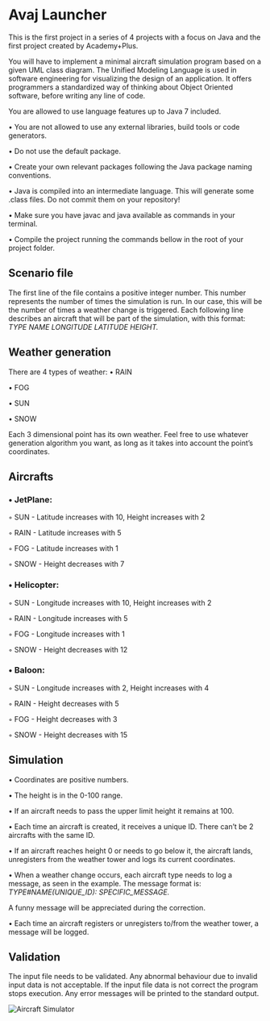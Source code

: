 # Avaj Launcher
This is the first project in a series of 4 projects with a focus on Java and the first
project created by Academy+Plus.

You will have to implement a minimal aircraft simulation program based on a given
UML class diagram. The Unified Modeling Language is used in software engineering
for visualizing the design of an application. It offers programmers a standardized way of
thinking about Object Oriented software, before writing any line of code.

You are allowed to use language features up to Java 7 included.

• You are not allowed to use any external libraries, build tools or code generators.

• Do not use the default package.

• Create your own relevant packages following the Java package naming conventions.

• Java is compiled into an intermediate language. This will generate some .class files.
Do not commit them on your repository!

• Make sure you have javac and java available as commands in your terminal.

• Compile the project running the commands bellow in the root of your project folder.

## Scenario file

The first line of the file contains a positive integer number. This number represents the
number of times the simulation is run. In our case, this will be the number of times a
weather change is triggered.
Each following line describes an aircraft that will be part of the simulation, with this
format: 
*TYPE NAME LONGITUDE LATITUDE HEIGHT.*

## Weather generation
There are 4 types of weather:
• RAIN

• FOG

• SUN

• SNOW

Each 3 dimensional point has its own weather. Feel free to use whatever generation
algorithm you want, as long as it takes into account the point’s coordinates.

## Aircrafts
### • JetPlane:

◦ SUN - Latitude increases with 10, Height increases with 2

◦ RAIN - Latitude increases with 5

◦ FOG - Latitude increases with 1

◦ SNOW - Height decreases with 7

### • Helicopter:

◦ SUN - Longitude increases with 10, Height increases with 2

◦ RAIN - Longitude increases with 5

◦ FOG - Longitude increases with 1

◦ SNOW - Height decreases with 12

### • Baloon:

◦ SUN - Longitude increases with 2, Height increases with 4

◦ RAIN - Height decreases with 5

◦ FOG - Height decreases with 3

◦ SNOW - Height decreases with 15

## Simulation

• Coordinates are positive numbers.

• The height is in the 0-100 range.

• If an aircraft needs to pass the upper limit height it remains at 100.

• Each time an aircraft is created, it receives a unique ID. There can’t be 2 aircrafts
with the same ID.

• If an aircraft reaches height 0 or needs to go below it, the aircraft lands, unregisters
from the weather tower and logs its current coordinates.

• When a weather change occurs, each aircraft type needs to log a message, as seen in
the example.
The message format is: *TYPE#NAME(UNIQUE_ID): SPECIFIC_MESSAGE.*

A funny message will be appreciated during the correction.

• Each time an aircraft registers or unregisters to/from the weather tower, a message
will be logged.

## Validation
The input file needs to be validated. Any abnormal behaviour due to invalid input data
is not acceptable. If the input file data is not correct the program stops execution. Any
error messages will be printed to the standard output.

![Aircraft Simulator](http://www.thebattlesim.com/images/Cockpits-1.jpg)

